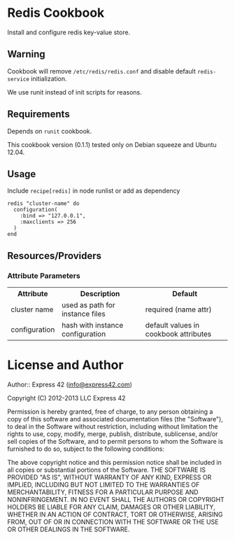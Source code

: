 Redis Cookbook
======================

Install and configure redis key-value store.

## Warning

Cookbook will remove ```/etc/redis/redis.conf``` and disable default ```redis-service``` initialization.

We use runit instead of init scripts for reasons.

## Requirements

Depends on ```runit``` cookbook.

This cookbook version (0.1.1) tested only on Debian squeeze and Ubuntu 12.04.

## Usage

Include ```recipe[redis]``` in node runlist or add as dependency

```
redis "cluster-name" do
  configuration(
    :bind => "127.0.0.1",
    :maxclients => 256
  )
end
```

## Resources/Providers

### Attribute Parameters

<table>
  <th>Attribute</th>
  <th>Description</th>
  <th>Default</th>
  <tr>
    <td>cluster name</td>
    <td>used as path for instance files</td>
    <td>required (name attr)</td>
  </tr>
  <tr>
    <td>configuration</td>
    <td>hash with instance configuration</td>
    <td>default values in cookbook attributes</td>
  </tr>
</table>

License and Author
==================

Author:: Express 42 (<info@express42.com>)

Copyright (C) 2012-2013 LLC Express 42

Permission is hereby granted, free of charge, to any person obtaining a copy of
this software and associated documentation files (the "Software"), to deal in
the Software without restriction, including without limitation the rights to
use, copy, modify, merge, publish, distribute, sublicense, and/or sell copies
of the Software, and to permit persons to whom the Software is furnished to do
so, subject to the following conditions:

The above copyright notice and this permission notice shall be included in all
copies or substantial portions of the Software.
THE SOFTWARE IS PROVIDED "AS IS", WITHOUT WARRANTY OF ANY KIND, EXPRESS OR IMPLIED, INCLUDING BUT NOT LIMITED TO THE WARRANTIES OF MERCHANTABILITY, FITNESS FOR A PARTICULAR PURPOSE AND NONINFRINGEMENT. IN NO EVENT SHALL THE AUTHORS OR COPYRIGHT HOLDERS BE LIABLE FOR ANY CLAIM, DAMAGES OR OTHER LIABILITY, WHETHER IN AN ACTION OF CONTRACT, TORT OR OTHERWISE, ARISING FROM, OUT OF OR IN CONNECTION WITH THE SOFTWARE OR THE USE OR OTHER DEALINGS IN THE SOFTWARE.


